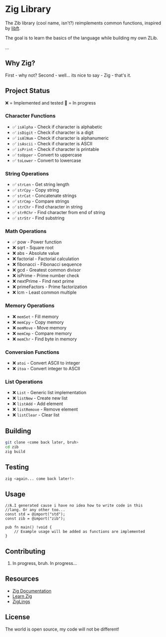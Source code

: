 # Zig Library

The Zib library (cool name, isn't?) reimplements common functions, inspired by [libft](https://github.com/MarkosComK/42-Libft).

The goal is to learn the basics of the language while building my own ZLib.

...

## Why Zig?
First - why not?
Second - well... its nice to say - Zig - that's it.

## Project Status

❌ = Implemented and tested
🚧 = In progress

### Character Functions
- ✅ `isAlpha` - Check if character is alphabetic
- ✅ `isDigit` - Check if character is a digit
- ✅ `isAlNum` - Check if character is alphanumeric
- ✅ `isAscii` - Check if character is ASCII
- ✅ `isPrint` - Check if character is printable
- ✅ `toUpper` - Convert to uppercase
- ✅ `toLower` - Convert to lowercase

### String Operations
- ✅ `strLen` - Get string length
- ✅ `strCpy` - Copy string
- ✅ `strCat` - Concatenate strings
- ✅ `strCmp` - Compare strings
- ✅ `strChr` - Find character in string
- ✅ `strRChr` - Find character from end of string
- ✅ `strStr` - Find substring

### Math Operations
- ✅ pow - Power function
- ❌ sqrt - Square root
- ❌ abs - Absolute value
- ❌ factorial - Factorial calculation
- ❌ fibonacci - Fibonacci sequence
- ❌ gcd - Greatest common divisor
- ❌ isPrime - Prime number check
- ❌ nextPrime - Find next prime
- ❌ primeFactors - Prime factorization
- ❌ lcm - Least common multiple

### Memory Operations
- ❌ `memSet` - Fill memory
- ❌ `memCpy` - Copy memory
- ❌ `memMove` - Move memory
- ❌ `memCmp` - Compare memory
- ❌ `memChr` - Find byte in memory

### Conversion Functions
- ❌ `atoi` - Convert ASCII to integer
- ❌ `itoa` - Convert integer to ASCII

### List Operations
- ❌ `List` - Generic list implementation
- ❌ `listNew` - Create new list
- ❌ `listAdd` - Add element
- ❌ `listRemove` - Remove element
- ❌ `listClear` - Clear list

## Building

```bash
git clone <come back later, bruh>
cd zib
zig build
```

## Testing

```bash
zig <again... come back later!>
```

## Usage

```zig
//A.I generated cause i have no idea how to write code in this
//lang. Or any other too...
const std = @import("std");
const zib = @import("zib");

pub fn main() !void {
    // Example usage will be added as functions are implemented
}
```

## Contributing

1. In progress, bruh. In progress...

## Resources

- [Zig Documentation](https://ziglang.org/documentation/master/)
- [Learn Zig](https://ziglang.org/learn/)
- [ZigLings](https://codeberg.org/ziglings/exercises/)

## License

The world is open source, my code will not be different!
